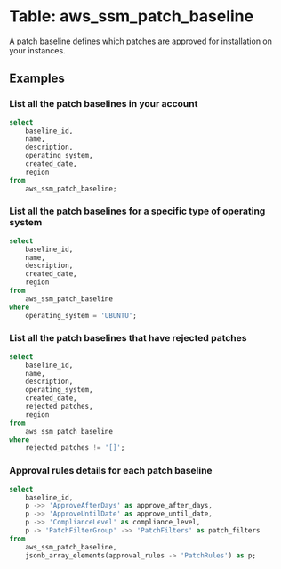 # Table: aws_ssm_patch_baseline

A patch baseline defines which patches are approved for installation on your instances.

## Examples

### List all the patch baselines in your account

```sql
select
	baseline_id,
	name,
	description,
	operating_system,
	created_date,
	region
from
	aws_ssm_patch_baseline;
```


### List all the patch baselines for a specific type of operating system

```sql
select
	baseline_id,
	name,
	description,
	created_date,
	region
from
	aws_ssm_patch_baseline
where
	operating_system = 'UBUNTU';
```


### List all the patch baselines that have rejected patches

```sql
select
	baseline_id,
	name,
	description,
	operating_system,
	created_date,
	rejected_patches,
	region
from
	aws_ssm_patch_baseline
where
	rejected_patches != '[]';
```


### Approval rules details for each patch baseline

```sql
select
	baseline_id,
	p ->> 'ApproveAfterDays' as approve_after_days,
	p ->> 'ApproveUntilDate' as approve_until_date,
	p ->> 'ComplianceLevel' as compliance_level,
	p -> 'PatchFilterGroup' ->> 'PatchFilters' as patch_filters
from
	aws_ssm_patch_baseline,
	jsonb_array_elements(approval_rules -> 'PatchRules') as p;
```